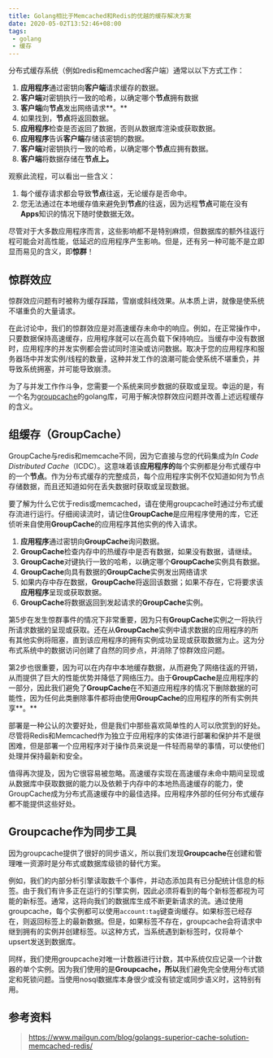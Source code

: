 ```yaml
---
title: Golang相比于Memcached和Redis的优越的缓存解决方案
date: 2020-05-02T13:52:46+08:00
tags:
 - golang
 - 缓存
---
```



分布式缓存系统（例如redis和memcached客户端）通常以以下方式工作：

1. **应用程序**通过密钥向**客户端**请求缓存的数据。
2. **客户端**对密钥执行一致的哈希，以确定哪个**节点**拥有数据
3. **客户端**向**节点**发出网络请求**。**
4. 如果找到，**节点**将返回数据。
5. **应用程序**检查是否返回了数据，否则从数据库渲染或获取数据。
6. **应用程序**告诉**客户端**存储该密钥的数据。
7. **客户端**对密钥执行一致的哈希，以确定哪个**节点**应拥有数据。
8. **客户端**将数据存储在**节点上。**
<!-- more -->
观察此流程，可以看出一些含义：

1. 每个缓存请求都会导致**节点**往返，无论缓存是否命中。
2. 您无法通过在本地缓存值来避免到**节点**的往返，因为远程**节点**可能在没有**Apps**知识的情况下随时使数据无效。

尽管对于大多数应用程序而言，这些影响都不是特别麻烦，但数据库的额外往返行程可能会对高性能，低延迟的应用程序产生影响。但是，还有另一种可能不是立即显而易见的含义，即**惊群**！

## 惊群效应

惊群效应问题有时被称为缓存踩踏，雪崩或斜线效果。从本质上讲，就像是使系统不堪重负的大量请求。

在此讨论中，我们的惊群效应是对高速缓存未命中的响应。例如，在正常操作中，只要数据保持高速缓存，应用程序就可以在高负载下保持响应。当缓存中没有数据时，应用程序的并发实例都会尝试同时渲染或访问数据。取决于您的应用程序和服务器场中并发实例/线程的数量，这种并发工作的浪潮可能会使系统不堪重负，并导致系统拥塞，并可能导致崩溃。

为了与并发工作作斗争，您需要一个系统来同步数据的获取或呈现。幸运的是，有一个名为[groupcache](https://github.com/mailgun/groupcache)的golang库，可用于解决惊群效应问题并改善上述远程缓存的含义。

## **组缓存**（GroupCache）

GroupCache与redis和memcache不同，因为它直接与您的代码集成为*In Code Distributed Cache*（ICDC）。这意味着该**应用程序的**每个实例都是分布式缓存中的一个**节点**。作为分布式缓存的完整成员，每个应用程序实例不仅知道如何为节点存储数据，而且还知道如何在丢失数据时获取或呈现数据。

要了解为什么它优于redis或memcached，请在使用groupcache时通过分布式缓存流进行运行。仔细阅读流时，请记住**GroupCache**是应用程序使用的库，它还侦听来自使用**GroupCache**的应用程序其他实例的传入请求。

1. **应用程序**通过密钥向**GroupCache**询问数据。
2. **GroupCache**检查内存中的热缓存中是否有数据，如果没有数据，请继续。
3. **GroupCache**对键执行一致的哈希，以确定哪个**GroupCache**实例具有数据。
4. **GroupCache**向具有数据的**GroupCache**实例发出网络请求
5. 如果内存中存在数据，**GroupCache**将返回该数据；如果不存在，它将要求该**应用程序**呈现或获取数据。
6. **GroupCache**将数据返回到发起请求的**GroupCache**实例。

第5步在发生惊群事件的情况下非常重要，因为只有**GroupCache**实例之一将执行所请求数据的呈现或获取。还在从**GroupCache**实例中请求数据的应用程序的所有其他实例将阻塞，直到该应用程序的拥有实例成功呈现或获取数据为止。这为分布式系统中的数据访问创建了自然的同步点，并消除了惊群效应问题。

第2步也很重要，因为可以在内存中本地缓存数据，从而避免了网络往返的开销，从而提供了巨大的性能优势并降低了网络压力。由于**GroupCache**是应用程序的一部分，因此我们避免了**GroupCache**在不知道应用程序的情况下删除数据的可能性，因为任何此类删除事件都将由使用**GroupCache**的应用程序的所有实例共享**。**

部署是一种公认的次要好处，但是我们中那些喜欢简单性的人可以欣赏到的好处。尽管将Redis和Memcached作为独立于应用程序的实体进行部署和保护并不是很困难，但是部署一个应用程序对于操作员来说是一件轻而易举的事情，可以使他们处理并保持最新和安全。

值得再次提及，因为它很容易被忽略。高速缓存实现在高速缓存未命中期间呈现或从数据库中获取数据的能力以及依赖于内存中的本地热高速缓存的能力，使GroupCache成为分布式高速缓存中的最佳选择。应用程序外部的任何分布式缓存都不能提供这些好处。



## **Groupcache作为同步工具**

因为groupcache提供了很好的同步语义，所以我们发现**Groupcache**在创建和管理唯一资源时是分布式或数据库级锁的替代方案。

例如，我们的内部分析引擎读取数千个事件，并动态添加具有已分配统计信息的标签。由于我们有许多正在运行的引擎实例，因此必须将看到的每个新标签都视为可能的新标签。通常，这将向我们的数据库生成不断更新请求的流。通过使用groupcache，每个实例都可以使用`account:tag`键查询缓存。如果标签已经存在，则返回标签上的最新数据。但是，如果标签不存在，groupcache会将请求中继到拥有的实例并创建标签。以这种方式，当系统遇到新标签时，仅将单个upsert发送到数据库。

同样，我们使用groupcache对唯一计数器进行计数，其中系统仅应记录一个计数器的单个实例。因为我们使用的是**Groupcache，所以**我们避免完全使用分布式锁定和死锁问题。当使用nosql数据库本身很少或没有锁定或同步语义时，这特别有用。



## 参考资料

> https://www.mailgun.com/blog/golangs-superior-cache-solution-memcached-redis/
>

